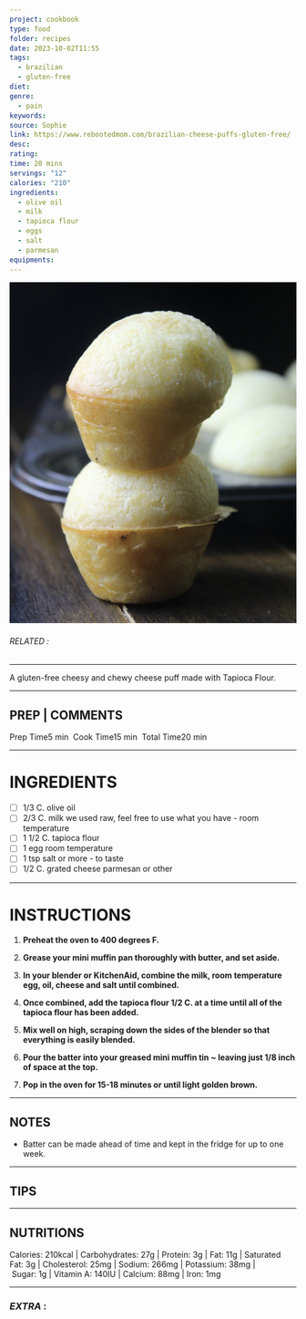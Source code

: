 ```yaml
---
project: cookbook
type: food
folder: recipes
date: 2023-10-02T11:55
tags:
  - brazilian
  - gluten-free
diet: 
genre:
  - pain
keywords: 
source: Sophie
link: https://www.rebootedmom.com/brazilian-cheese-puffs-gluten-free/
desc: 
rating: 
time: 20 mins
servings: "12"
calories: "210"
ingredients:
  - olive oil
  - milk
  - tapioca flour
  - eggs
  - salt
  - parmesan
equipments:
---
```


![IMAGE](image_712.png)

###### *RELATED* : 
---
A gluten-free cheesy and chewy cheese puff made with Tapioca Flour.

---
## PREP | COMMENTS

Prep Time5 min 
Cook Time15 min 
Total Time20 min

---
# INGREDIENTS

- [ ] 1/3 C. olive oil
- [ ] 2/3 C. milk we used raw, feel free to use what you have - room temperature
- [ ] 1 1/2 C. tapioca flour
- [ ] 1 egg room temperature
- [ ] 1 tsp salt or more - to taste
- [ ] 1/2 C. grated cheese parmesan or other

---
# INSTRUCTIONS

1. **Preheat the oven to 400 degrees F.**
    
2. **Grease your mini muffin pan thoroughly with butter, and set aside.**
    
3. **In your blender or KitchenAid, combine the milk, room temperature egg, oil, cheese and salt until combined.**
    
4. **Once combined, add the tapioca flour 1/2 C. at a time until all of the tapioca flour has been added.**
    
5. **Mix well on high, scraping down the sides of the blender so that everything is easily blended.**
    
6. **Pour the batter into your greased mini muffin tin ~ leaving just 1/8 inch of space at the top.**
    
7. **Pop in the oven for 15-18 minutes or until light golden brown.**

---
## NOTES

- Batter can be made ahead of time and kept in the fridge for up to one week.

---
## TIPS



---
## NUTRITIONS

Calories: 210kcal | Carbohydrates: 27g | Protein: 3g | Fat: 11g | Saturated Fat: 3g | Cholesterol: 25mg | Sodium: 266mg | Potassium: 38mg | Sugar: 1g | Vitamin A: 140IU | Calcium: 88mg | Iron: 1mg

---
### *EXTRA* :



